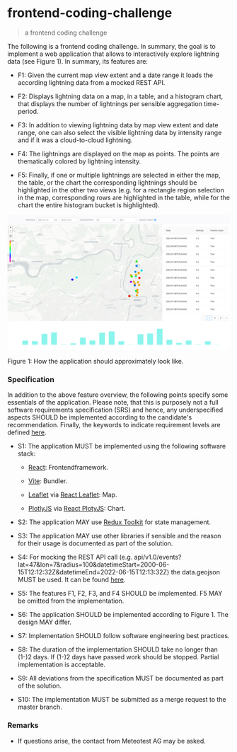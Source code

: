 # frontend-coding-challenge

> a frontend coding challenge

The following is a frontend coding challenge. In summary, the goal is to implement a web application that allows to interactively explore lightning data (see Figure 1). In summary, its features are:

- F1: Given the current map view extent and a date range it loads the according lightning data from a mocked REST API.

- F2: Displays lightning data on a map, in a table, and a histogram chart, that displays the number of lightnings per sensible aggregation time-period.

- F3: In addition to viewing lightning data by map view extent and date range, one can also select the visible lightning data by intensity range and if it was a cloud-to-cloud lightning.

- F4: The lightnings are displayed on the map as points. The points are thematically colored by lightning intensity.

- F5: Finally, if one or multiple lightnings are selected in either the map, the table, or the chart the corresponding lightnings should be highlighted in the other two views (e.g. for a rectangle region selection in the map, corresponding rows are highlighted in the table, while for the chart the entire histogram bucket is highlighted).

![](./app.png)

Figure 1: How the application should approximately look like.

### Specification

In addition to the above feature overview, the following points specify some essentials of the application. Please note, that this is purposely not a full software requirements specification (SRS) and hence, any underspecified aspects SHOULD be implemented according to the candidate's recommendation. Finally, the keywords to indicate requirement levels are defined [here](https://datatracker.ietf.org/doc/html/rfc2119).

- S1: The application MUST be implemented using the following software stack:

    - [React](https://reactjs.org/): Frontendframework.

    - [Vite](https://vitejs.dev/): Bundler.

    - [Leaflet](https://leafletjs.com/) via [React Leaflet](https://react-leaflet.js.org/): Map.

    - [PlotlyJS](https://plotly.com/javascript/) via [React PlotyJS](https://plotly.com/javascript/react/): Chart.

- S2: The application MAY use [Redux Toolkit](https://redux-toolkit.js.org/) for state management.

- S3: The application MAY use other libraries if sensible and the reason for their usage is documented as part of the solution.

- S4: For mocking the REST API call (e.g. api/v1.0/events?lat=47&lon=7&radius=100&datetimeStart=2000-06-15T12:12:32Z&datetimeEnd=2022-06-15T12:13:32Z) the data.geojson MUST be used. It can be found [here](data.geojson).

- S5: The features F1, F2, F3, and F4 SHOULD be implemented. F5 MAY be omitted from the implementation.

- S6: The application SHOULD be implemented according to Figure 1. The design MAY differ.

- S7: Implementation SHOULD follow software engineering best practices.

- S8: The duration of the implementation SHOULD take no longer than (1-)2 days. If (1-)2 days have passed work should be stopped. Partial implementation is acceptable.

- S9: All deviations from the specification MUST be documented as part of the solution.

- S10: The implementation MUST be submitted as a merge request to the master branch.

### Remarks

- If questions arise, the contact from Meteotest AG may be asked.